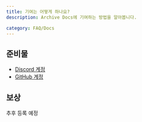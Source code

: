 ```yaml
---
title: 기여는 어떻게 하나요?
description: Archive Docs에 기여하는 방법을 알아봅니다.

category: FAQ/Docs
---
```


## 준비물
* [Discord 계정](https://discord.com)
* [GitHub 계정](https://github.com)

## 보상
추후 등록 예정
